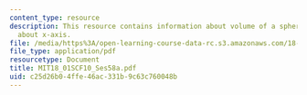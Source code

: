 ```yaml
---
content_type: resource
description: This resource contains information about volume of a sphere, revolving
  about x-axis.
file: /media/https%3A/open-learning-course-data-rc.s3.amazonaws.com/18-01sc-single-variable-calculus-fall-2010/c25d26b04ffe46ac331b9c63c760048b_MIT18_01SCF10_Ses58a.pdf
file_type: application/pdf
resourcetype: Document
title: MIT18_01SCF10_Ses58a.pdf
uid: c25d26b0-4ffe-46ac-331b-9c63c760048b
---
```

